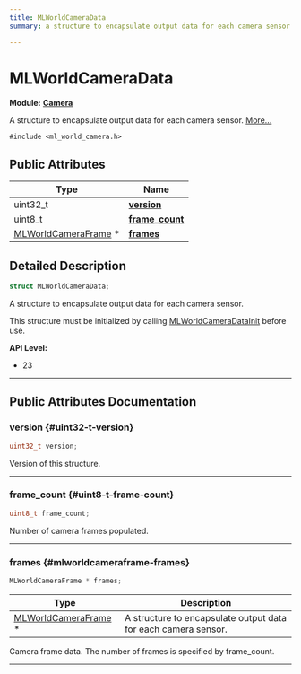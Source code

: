 ```yaml
---
title: MLWorldCameraData
summary: a structure to encapsulate output data for each camera sensor. 

---
```


# MLWorldCameraData

**Module:** **[Camera](/versioned_docs/version-22-Mar-2023/api-ref/api/Modules/group___camera/group___camera.md)**



A structure to encapsulate output data for each camera sensor.  [More...](#detailed-description)


`#include <ml_world_camera.h>`

## Public Attributes

| Type           | Name           |
| -------------- | -------------- |
| uint32_t | **[version](/versioned_docs/version-22-Mar-2023/api-ref/api/Modules/group___camera/struct_m_l_world_camera_data.md#uint32-t-version)**  |
| uint8_t | **[frame_count](/versioned_docs/version-22-Mar-2023/api-ref/api/Modules/group___camera/struct_m_l_world_camera_data.md#uint8-t-frame-count)**  |
| [MLWorldCameraFrame](/versioned_docs/version-22-Mar-2023/api-ref/api/Modules/group___camera/struct_m_l_world_camera_frame.md) * | **[frames](/versioned_docs/version-22-Mar-2023/api-ref/api/Modules/group___camera/struct_m_l_world_camera_data.md#mlworldcameraframe-frames)**  |

## Detailed Description

```cpp
struct MLWorldCameraData;
```

A structure to encapsulate output data for each camera sensor. 

This structure must be initialized by calling [MLWorldCameraDataInit](/versioned_docs/version-22-Mar-2023/api-ref/api/Modules/group___camera/group___camera.md#void-mlworldcameradatainit) before use.




**API Level:**
  * 23 




-----------
## Public Attributes Documentation

### version {#uint32-t-version}

```cpp
uint32_t version;
```


Version of this structure. 





-----------

### frame_count {#uint8-t-frame-count}

```cpp
uint8_t frame_count;
```


Number of camera frames populated. 





-----------

### frames {#mlworldcameraframe-frames}

```cpp
MLWorldCameraFrame * frames;
```



| Type | Description |
|--|--|
| [MLWorldCameraFrame](/versioned_docs/version-22-Mar-2023/api-ref/api/Modules/group___camera/struct_m_l_world_camera_frame.md) * | A structure to encapsulate output data for each camera sensor.  |


Camera frame data. The number of frames is specified by frame_count. 





-----------



